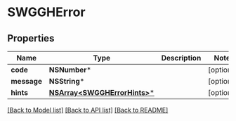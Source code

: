 # SWGGHError

## Properties
Name | Type | Description | Notes
------------ | ------------- | ------------- | -------------
**code** | **NSNumber*** |  | [optional] 
**message** | **NSString*** |  | [optional] 
**hints** | [**NSArray&lt;SWGGHErrorHints&gt;***](SWGGHErrorHints.md) |  | [optional] 

[[Back to Model list]](../README.md#documentation-for-models) [[Back to API list]](../README.md#documentation-for-api-endpoints) [[Back to README]](../README.md)


